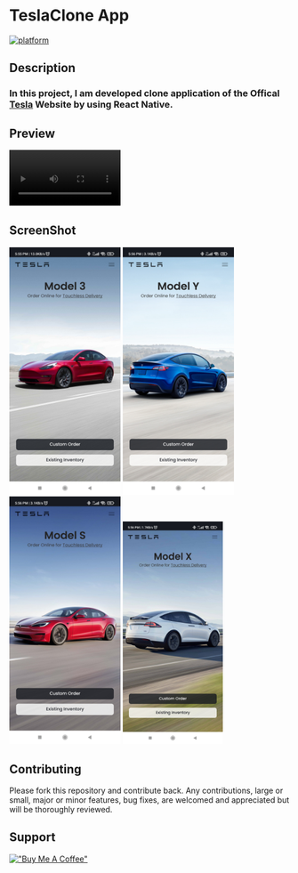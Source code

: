 # TeslaClone App

[![platform](https://img.shields.io/badge/platform-Android-brightgreen.svg?style=flat)](https://www.android.com)

## Description

### In this project, I am developed clone application of the Offical [Tesla](http://tesla.com) Website by using **React Native**.

## Preview

<video width="200" controls autoplay loop>
  <source src="SS/video1.mp4" type="video/mp4">
  Your browser does not support HTML video.
</video>

## ScreenShot

<p>
    <img src="SS/image1.jpg" alt="Girl in a jacket" width="200">
    <img src="SS/image2.jpg" alt="Girl in a jacket" width="200">
    <img src="SS/image3.jpg" alt="Girl in a jacket" width="200">
    <img src="SS/image4.jpg" alt="Girl in a jacket" width="180">
</p>

## Contributing

Please fork this repository and contribute back. Any contributions, large or small, major or minor features, bug fixes, are welcomed and appreciated but will be thoroughly reviewed.

## Support

[!["Buy Me A Coffee"](https://www.buymeacoffee.com/assets/img/custom_images/orange_img.png)](https://www.buymeacoffee.com/aniketjain)

